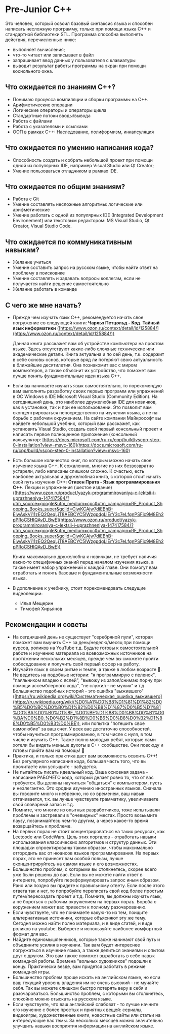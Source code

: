 # Pre-Junior C++

Это человек, который освоил базовый синтаксис языка и способен написать несложную программу, только при помощи языка C++ и стандартной библиотеки STL. Программа способна выполнять действия, перечисленные ниже:

- выполняет вычисления;
- что-то читает или записывает в файл
- запрашивает ввод данных у пользователя с клавиатуры
- выводит результат работы программы на экран при помощи коснольного окна.

## Что ожидается по знаниям C++?

- Понимаю процесса компиляции и сборки программы на C++.
- Арифметические операции
- Логические операторы и операторы цикла
- Стандартные потоки вводы/вывода
- Работа с файлами
- Работа с указателями и ссылками
- ООП в рамках C++: Наследование, полиформизм, инкапсуляция

## Что ожидается по умению написания кода?

- Способность создать и собрать небольшой проект при помощи одной из популярных IDE, например Visual Studio или Qt Creator;
- Умение пользоваться отладчиком в рамках IDE.

## Что ожидается по общим знаниям?

- Работа с Git
- Умение составлять несложные алгоритмы: логические или арифметические
- Умение работать с одной из популярных IDE (Integrated Development Environement) или текстовым редактором: MS Visual Studio, Qt Creator, Visual Studio Code.

## Что ожидается по коммуникативным навыкам?

- Желание учиться
- Умение составить запрос на русском языке, чтобы найти ответ на проблему в поисковике
- Умение составлять и задавать вопросы коллегам, если не получается найти решение самостоятельно
- Желание работать в команде

## С чего же мне начать?

- Прежде чем изучать язык C++, рекомендуется начать свое погружение со следующей книги: **Чарльз Петцольд - Код. Тайный язык информатики** ([https://www.ozon.ru/context/detail/id/125884/](https://www.ozon.ru/context/detail/id/125884/))

    Данная книга расскажет вам об устройстве компьютера на простом языке. Здесь отсутствуют какие-либо сложные технические или академические детали. Книга актуальна и по сей день, т.к. содержит в себе основы основ, которые вряд ли потеряют свою актуальность в ближайшие десятилетия. Она познакомит вас с миром компьютеров, а также объяснит их устройство, что поможет вам лучше понять фундаментальные идеи языка C++. 

- Если вы начинаете изучать язык самостоятельно, то порекомендую вам выполнять разработку своих первых программ или упражнений в ОС Windows в IDE Microsoft Visual Studio (Community Edition). На сегодняшний день, это наиболее дружелюбная IDE для новичков, как в установке, так и при ее использовании. Это позволит вам сконцентрироваться непосредственно на изучении языка, а не на борьбе с рабочим окружением. На сайте компании Майкрософт вы найдете небольшой учебник, который вам расскажет, как установить Visual Studio, создать свой первый консольный проект и написать первое полноценное приложение (консольный калькулятор: [https://docs.microsoft.com/ru-ru/cpp/build/vscpp-step-0-installation?view=msvc-160](https://docs.microsoft.com/ru-ru/cpp/build/vscpp-step-0-installation?view=msvc-160)

- Есть большое количество книг, по которым можно начать свое изучение языка C++. К сожалению, многие из них безвозвратно устарели, либо написаны слишком сложно. К счастью, есть наиболее актуальная и дружелюбная книга, с которой стоит начать свой путь изучения C++: **Стивен Прата - Язык программирования C++**. Лекции и упражнения (шестое издание) ([https://www.ozon.ru/product/yazyk-programmirovaniya-c-lektsii-i-uprazhneniya-147417584/?utm_source=google&utm_medium=cpc&utm_campaign=RF_Product_Shopping_Books_super&gclid=CjwKCAjw7diEBhB-EiwAskVi11zEQ2QeqLjT8AEBCYC5IWzgpdgLIErY3c7eLfgnPSFic9M8Eh2pPRoCSHIQAvD_BwE](https://www.ozon.ru/product/yazyk-programmirovaniya-c-lektsii-i-uprazhneniya-147417584/?utm_source=google&utm_medium=cpc&utm_campaign=RF_Product_Shopping_Books_super&gclid=CjwKCAjw7diEBhB-EiwAskVi11zEQ2QeqLjT8AEBCYC5IWzgpdgLIErY3c7eLfgnPSFic9M8Eh2pPRoCSHIQAvD_BwE))

    Книга максимально дружелюбна к новичкам, не требует наличия каких-то специфичных знаний перед началом изучения языка, а также имеет набор упражнений к каждой главе. Они помогут вам отработать и понять базовые и фундаментальные возможности языка.

- В дополнение к учебнику, стоит порекомендовать следущие видеолекции:
    - Илья Мещерин
    - Тимофей Хирьянов

## Рекомендации и советы

- На сегдняшний день не существует "серебряной пули", которая поможет вам выучить C++ за день/неделю/месяц при помощи курсов, роликов на YouTube т.д. Будьте готовы к самостоятельной работе и изучению материала из всевозможных источников на протяжении нескольких месяцев, прежде чем вы сможете пройти собеседование и получить свой первый оффер на работу.
- Изучайте язык в своем ритме и темпе, а также в любом возрасте 🙂. Не ведитесь на подобные истории: "я программирую с пеленок", "паяльником владею с яслей", "вывожу из запоя/снимаю порчу при помощи ассемблерного кода", "не служил - не мужик" и т.д. Большинство подобных историй - это ошибка "выжившего" ([https://ru.wikipedia.org/wiki/Систематическая_ошибка_выжившего](https://ru.wikipedia.org/wiki/%D0%A1%D0%B8%D1%81%D1%82%D0%B5%D0%BC%D0%B0%D1%82%D0%B8%D1%87%D0%B5%D1%81%D0%BA%D0%B0%D1%8F_%D0%BE%D1%88%D0%B8%D0%B1%D0%BA%D0%B0_%D0%B2%D1%8B%D0%B6%D0%B8%D0%B2%D1%88%D0%B5%D0%B3%D0%BE)), или попытка "потешить свое самолюбие" за ваш счет. У всех вас достаточно способностей, чтобы научиться программированию, в том числе с нуля, в том числе и изучить C++. Также полно молодых ребят, которые сами хотели бы видеть меньше духоты в C++ сообществе. Они повсюду и готовы прийти вам на помощь! 🙂
- Практика, и только практика даст вам возможность освоить C++! Без регулярного написания кода, большая часть того, что вы прочитаете или услышите - забудется.
- Не пытайтесь писать идеальный код. Ваша основная задача - написание РАБОЧЕГО кода, который делает ровно то, что от вас требуется. Вы должны научиться "общаться" с компьютером, пусть и неэлегантно. Это сродни изучению иностранных языков. Сначала вы говорите много и небрежно, но со временем, ваш навык оттачивается, т.к. вы лучше чувствуете грамматику, увеличиваете свой словарный запас и т.д.
- Помните, что многие из опытных разработчиков, тоже испытывали проблемы и застревали в "очевидных" местах. Просто возььмите паузу, позанимайтесь чем-то другим, а через какое-то время возврщайтесь к проблеме.
- На первых порах не стоит концентрироваться на таких ресурсах, как Leetcode или CodeWars. Цель этих порталов - отработать навыки использования классических алгоритмов и структур данных. Эти площадки спроектированы таким образом, чтобы максимально отгородить вас от нюансов языков программирования. На первых порах, это не принесет вам особой пользы, лучше сконцентрируйтесь на самом языке и его возможностях.
- Большинство проблем, с которыми вы столкнетесь, скорее всего уже были решены до вас. Если вы не можете найти ответ в интернете, попробуйте переформулировать запрос иным образом. Рано или поздно вы придете к правильному ответу. Если после этого ответа так и нет, то попробуйте переписать свой код более простым путем/пересоздать проект и т.д. Помните, вы должны изучать язык, а не бороться с рабочим окружением на первых пораъ. Борьба с коружением может вас привести к полному разочарованию.
- Если чувствуете, что не понимаете какую-то из тем, поищите альтернативные источники, которые объясняют эту же тему. Сегодня можно найти полно материала, и в виде статей, и виде роликов на youtube. Выберете и используйте наиболее комфортный формат для вас.
- Найдите единомышленников, которые также начинают свой путь и объедините усилия в изучении. Так вам будет интереснее погружаться в изучение языка, а также делиться знаниями и опытом друг с другом. Это вам также поможет выработать в себе навык командной работы. Времена "вольных художников" подошли к концу. Практически везде, вам придется работать в режиме командной игры.
- Большинство проблем проще искать на английском языке, но если ваш текущий уровень владения им не очень высокий - не мучайте себя. Так вы можете слишком быстро потерять веру в себя и разочароваться. Большинство проблем, с которыми вы столкнетесь, спокойно можно отыскать на русском языке.
- Если чувствуете, что ваш английский слабоват - то лучше начните его изучение с более простых и приятных вещей: сериалы, видеоигры, художественные книги, новостные сайты или статьи на интересующие вас темы. За несколько месяцев можно значительно улучшить навыки восприятия информации на английском языке.